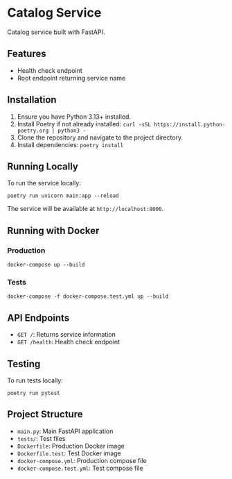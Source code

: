 # Catalog Service

Catalog service built with FastAPI.

## Features

- Health check endpoint
- Root endpoint returning service name

## Installation

1. Ensure you have Python 3.13+ installed.
2. Install Poetry if not already installed: `curl -sSL https://install.python-poetry.org | python3 -`
3. Clone the repository and navigate to the project directory.
4. Install dependencies: `poetry install`

## Running Locally

To run the service locally:

```
poetry run uvicorn main:app --reload
```

The service will be available at `http://localhost:8000`.

## Running with Docker

### Production

```
docker-compose up --build
```

### Tests

```
docker-compose -f docker-compose.test.yml up --build
```

## API Endpoints

- `GET /`: Returns service information
- `GET /health`: Health check endpoint

## Testing

To run tests locally:

```
poetry run pytest
```

## Project Structure

- `main.py`: Main FastAPI application
- `tests/`: Test files
- `Dockerfile`: Production Docker image
- `Dockerfile.test`: Test Docker image
- `docker-compose.yml`: Production compose file
- `docker-compose.test.yml`: Test compose file